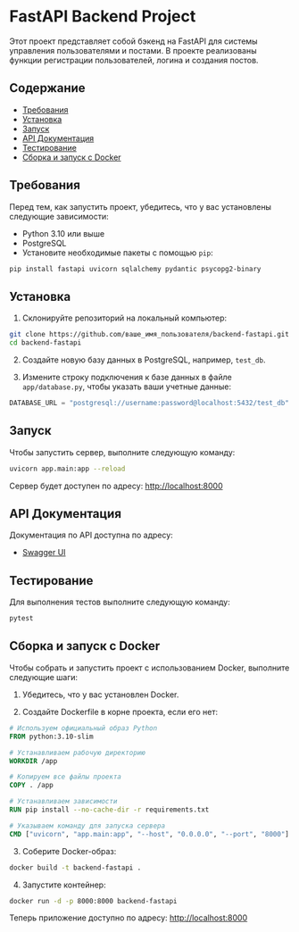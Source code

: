 
# FastAPI Backend Project


Этот проект представляет собой бэкенд на FastAPI для системы управления пользователями и постами. В проекте реализованы функции регистрации пользователей, логина и создания постов.

## Содержание

- [Требования](#требования)
- [Установка](#установка)
- [Запуск](#запуск)
- [API Документация](#api-документация)
- [Тестирование](#тестирование)
- [Сборка и запуск с Docker](#сборка-и-запуск-с-docker)

## Требования

Перед тем, как запустить проект, убедитесь, что у вас установлены следующие зависимости:

- Python 3.10 или выше
- PostgreSQL
- Установите необходимые пакеты с помощью `pip`:

```bash
pip install fastapi uvicorn sqlalchemy pydantic psycopg2-binary
```

## Установка

1. Склонируйте репозиторий на локальный компьютер:

```bash
git clone https://github.com/ваше_имя_пользователя/backend-fastapi.git
cd backend-fastapi
```

2. Создайте новую базу данных в PostgreSQL, например, `test_db`.

3. Измените строку подключения к базе данных в файле `app/database.py`, чтобы указать ваши учетные данные:

```python
DATABASE_URL = "postgresql://username:password@localhost:5432/test_db"
```

## Запуск

Чтобы запустить сервер, выполните следующую команду:

```bash
uvicorn app.main:app --reload
```

Сервер будет доступен по адресу: [http://localhost:8000](http://localhost:8000)

## API Документация

Документация по API доступна по адресу:

- [Swagger UI](http://localhost:8000/docs)

## Тестирование

Для выполнения тестов выполните следующую команду:

```bash
pytest
```

## Сборка и запуск с Docker

Чтобы собрать и запустить проект с использованием Docker, выполните следующие шаги:

1. Убедитесь, что у вас установлен Docker.

2. Создайте Dockerfile в корне проекта, если его нет:

```dockerfile
# Используем официальный образ Python
FROM python:3.10-slim

# Устанавливаем рабочую директорию
WORKDIR /app

# Копируем все файлы проекта
COPY . /app

# Устанавливаем зависимости
RUN pip install --no-cache-dir -r requirements.txt

# Указываем команду для запуска сервера
CMD ["uvicorn", "app.main:app", "--host", "0.0.0.0", "--port", "8000"]
```

3. Соберите Docker-образ:

```bash
docker build -t backend-fastapi .
```

4. Запустите контейнер:

```bash
docker run -d -p 8000:8000 backend-fastapi
```

Теперь  приложение доступно по адресу: [http://localhost:8000](http://localhost:8000)

